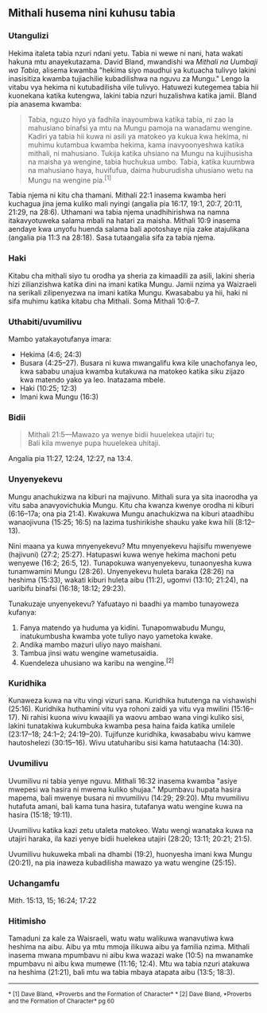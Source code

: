 ## Mithali husema nini kuhusu tabia

### Utangulizi

Hekima italeta tabia nzuri ndani yetu. Tabia ni wewe ni nani, hata wakati hakuna mtu anayekutazama. David Bland, mwandishi wa _Mithali na Uumbaji wa Tabia_, alisema kwamba "hekima siyo maudhui ya kutuacha tulivyo lakini inasisitiza kwamba tujiachilie kubadilishwa na nguvu za Mungu." Lengo la vitabu vya hekima ni kutubadilisha vile tulivyo. Hatuwezi kutegemea tabia hii kuonekana katika kutengwa, lakini tabia nzuri huzalishwa katika jamii. Bland pia anasema kwamba:

> Tabia, nguzo hiyo ya fadhila inayoumbwa katika tabia, ni zao la mahusiano binafsi ya mtu na Mungu pamoja na wanadamu wengine. Kadiri ya tabia hii kuwa ni asili ya matokeo ya kukua kwa hekima, ni muhimu kutambua kwamba hekima, kama inavyoonyeshwa katika mithali, ni mahusiano. Tukija katika uhsiano na Mungu na kujihusisha na maisha ya wengine, tabia huchukua umbo. Tabia, katika kuumbwa na mahusiano haya, huvifufua, daima huburudisha uhusiano wetu na Mungu na wengine pia.<sup>[1]</sup>

Tabia njema ni kitu cha thamani. Mithali 22:1 inasema kwamba heri kuchagua jina jema kuliko mali nyingi (angalia pia 16:17, 19:1, 20:7, 20:11, 21:29, na 28:6). Uthamani wa tabia njema unadhihirishwa na namna itakavyotuweka salama mbali na hatari za maisha. Mithali 10:9 inasema aendaye kwa unyofu huenda salama bali apotoshaye njia zake atajulikana (angalia pia 11:3 na 28:18). Sasa tutaangalia sifa za tabia njema.

### Haki

Kitabu cha mithali siyo tu orodha ya sheria za kimaadili za asili, lakini sheria hizi zilianzishwa katika dini na imani katika Mungu. Jamii nzima ya Waizraeli na serikali zilipenyezwa na imani katika Mungu. Kwasababu ya hii, haki ni sifa muhimu katika kitabu cha Mithali. Soma Mithali 10:6–7.

### Uthabiti/uvumilivu

Mambo yatakayotufanya imara:

- Hekima (4:6; 24:3)
- Busara (4:25–27). Busara ni kuwa mwangalifu kwa kile unachofanya leo, kwa sababu unajua kwamba kutakuwa na matokeo katika siku zijazo kwa matendo yako ya leo. Inatazama mbele.
- Haki (10:25; 12:3)
- Imani kwa Mungu (16:3)

### Bidii

> Mithali 21:5—Mawazo ya wenye bidii huuelekea utajiri tu;  
> Bali kila mwenye pupa huuelekea uhitaji.

Angalia pia 11:27, 12:24, 12:27, na 13:4.

### Unyenyekevu

Mungu anachukizwa na kiburi na majivuno. Mithali sura ya sita inaorodha ya vitu saba anavyovichukia Mungu. Kitu cha kwanza kwenye orodha ni kiburi (6:16–17a; ona pia 21:4). Kwakuwa Mungu anachukizwa na kiburi ataadhibu wanaojivuna (15:25; 16:5) na lazima tushirikishe shauku yake kwa hili (8:12–13).

Nini maana ya kuwa mnyenyekevu? Mtu mnyenyekevu hajisifu mwenyewe (hajivuni) (27:2; 25:27). Hatupaswi kuwa wenye hekima machoni petu wenyewe (16:2; 26:5, 12). Tunapokuwa wanyenyekevu, tunaonyesha kuwa tunamwamini Mungu (28:26). Unyenyekevu huleta baraka (28:26) na heshima (15:33), wakati kiburi huleta aibu (11:2), ugomvi (13:10; 21:24), na uaribifu binafsi (16:18; 18:12; 29:23).

Tunakuzaje unyenyekevu? Yafuatayo ni baadhi ya mambo tunayoweza kufanya:

1. Fanya matendo ya huduma ya kidini. Tunapomwabudu Mungu, inatukumbusha kwamba yote tuliyo nayo yametoka kwake.
2. Andika mambo mazuri uliyo nayo maishani.
3. Tambua jinsi watu wengine wametusaidia.
4. Kuendeleza uhusiano wa karibu na wengine.<sup>[2]</sup>


### Kuridhika

Kunaweza kuwa na vitu vingi vizuri sana. Kuridhika hututenga na vishawishi (25:16). Kuridhika huthamini vitu vya rohoni zaidi ya vitu vya mwilini (15:16–17). Ni rahisi kuona wivu kwaajili ya waovu ambao wana vingi kuliko sisi, lakini tunatakiwa kukumbuka kwamba pesa haina faida katika umilele (23:17–18; 24:1–2; 24:19–20). Tujifunze kuridhika, kwasababu wivu kamwe hautoshelezi (30:15–16). Wivu utatuharibu sisi kama hatutaacha (14:30).

### Uvumilivu

Uvumilivu ni tabia yenye nguvu. Mithali 16:32 inasema kwamba "asiye mwepesi wa hasira ni mwema kuliko shujaa." Mpumbavu hupata hasira mapema, bali mwenye busara ni mvumilivu (14:29; 29:20). Mtu mvumilivu hutafuta amani, bali kama tuna hasira, tutafanya watu wengine kuwa na hasira (15:18; 19:11).

Uvumilivu katika kazi zetu utaleta matokeo. Watu wengi wanataka kuwa na utajiri haraka, ila kazi yenye bidii huelekea utajiri (28:20; 13:11; 20:21; 21:5).

Uvumilivu hukuweka mbali na dhambi (19:2), huonyesha imani kwa Mungu (20:21), na pia inaweza kubadilisha mawazo ya watu wengine (25:15).

### Uchangamfu

Mith. 15:13, 15; 16:24; 17:22

### Hitimisho

Tamaduni za kale za Waisraeli, watu watu walikuwa wanavutiwa kwa heshima na aibu. Aibu ya mtu mmoja ilikuwa aibu ya familia nzima. Mithali inasema mwana mpumbavu ni aibu kwa wazazi wake (10:5) na mwanamke mpumbavu ni aibu kwa mumewe (11:16; 12:4). Mtu wa tabia nzuri atakuwa na heshima (21:21), bali mtu wa tabia mbaya atapata aibu (13:5; 18:3).

---

<small>
* [1] Dave Bland, *Proverbs and the Formation of Character*
* [2] Dave Bland, *Proverbs and the Formation of Character* pg 60
</small>
